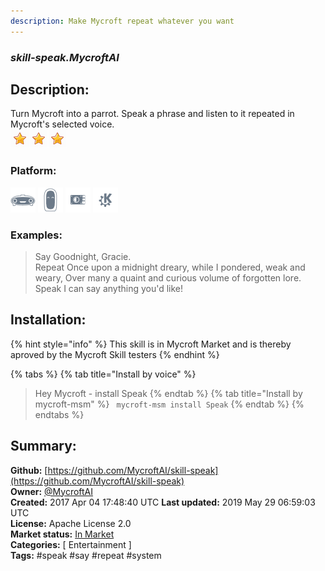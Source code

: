 ```yaml
---
description: Make Mycroft repeat whatever you want
---
```


### _skill-speak.MycroftAI_  
## Description:  
Turn Mycroft into a parrot.  Speak a phrase and listen to it repeated in Mycroft's selected voice.  
![](../.gitbook/assets/star.png)![](../.gitbook/assets/star.png)![](../.gitbook/assets/star.png)  
### Platform:  
 ![Mark I](../.gitbook/assets/mark-1-icon.png)  ![Mark II](../.gitbook/assets/mark-2-icon.png)  ![Picroft](../.gitbook/assets/picroft-icon.png)  ![plasmoid](../.gitbook/assets/kde.png)   
### Examples:  
> Say Goodnight, Gracie.  
> Repeat Once upon a midnight dreary, while I pondered, weak and weary, Over many a quaint and curious volume of forgotten lore.  
> Speak I can say anything you'd like!  
  
## Installation:  
{% hint style="info" %}
This skill is in Mycroft Market and is thereby aproved by the Mycroft Skill testers
{% endhint %}
    
{% tabs %}
{% tab title="Install by voice" %}
> Hey Mycroft - install Speak
{% endtab %}
  {% tab title="Install by mycroft-msm" %}
``` mycroft-msm install Speak```
{% endtab %}
  {% endtabs %}
    
## Summary:  
**Github:** [https://github.com/MycroftAI/skill-speak](https://github.com/MycroftAI/skill-speak)  
**Owner:** [@MycroftAI](https://github.com/MycroftAI)  
**Created:** 2017 Apr 04 17:48:40 UTC  **Last updated:** 2019 May 29 06:59:03 UTC  
**License:** Apache License 2.0  
**Market status:** [In Market](https://market.mycroft.ai/skill/mycroft-speak)  
**Categories:** [ Entertainment ]   
**Tags:** \#speak \#say \#repeat \#system   
